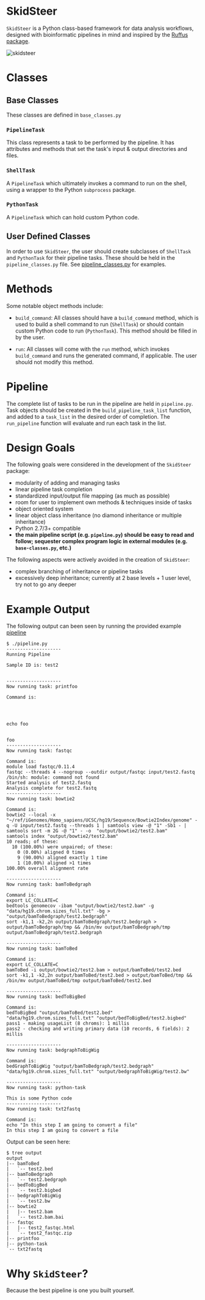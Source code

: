 # SkidSteer 
`SkidSteer` is a Python class-based framework for data analysis workflows, designed with bioinformatic pipelines in mind and inspired by the [Ruffus](http://www.ruffus.org.uk/) [package](https://pypi.python.org/pypi/ruffus). 

![skidsteer](https://user-images.githubusercontent.com/10505524/28391490-44193b9c-6cac-11e7-96bd-d27152a6cb67.jpeg)

# Classes

## Base Classes

These classes are defined in `base_classes.py`

### `PipelineTask`

This class represents a task to be performed by the pipeline. It has attributes and methods that set the task's input & output directories and files. 

### `ShellTask`

A `PipelineTask` which ultimately invokes a command to run on the shell, using a wrapper to the Python `subprocess` package. 

### `PythonTask`

A `PipelineTask` which can hold custom Python code. 

## User Defined Classes

In order to use `SkidSteer`, the user should create subclasses of `ShellTask` and `PythonTask` for their pipeline tasks. These should be held in the `pipeline_classes.py` file. See [pipeline_classes.py](https://github.com/stevekm/SkidSteer/blob/master/pipeline_classes.py) for examples.

# Methods

Some notable object methods include:

- `build_command`: All classes should have a `build_command` method, which is used to build a shell command to run (`ShellTask`) or should contain custom Python code to run (`PythonTask`). This method should be filled in by the user.

- `run`: All classes will come with the `run` method, which invokes `build_command` and runs the generated command, if applicable. The user should not modify this method. 

# Pipeline

The complete list of tasks to be run in the pipeline are held in `pipeline.py`. Task objects should be created in the `build_pipeline_task_list` function, and added to a `task_list` in the desired order of completion. The `run_pipeline` function will evaluate and run each task in the list. 

# Design Goals

The following goals were considered in the development of the `SkidSteer` package:

- modularity of adding and managing tasks
- linear pipeline task completion
- standardized input/output file mapping (as much as possible)
- room for user to implement own methods & techniques inside of tasks
- object oriented system
- linear object class inheritance (no diamond inheritance or multiple inheritance)
- Python 2.7/3+ compatible
- **the main pipeline script (e.g. `pipeline.py`) should be easy to read and follow; sequester complex program logic in external modules (e.g. `base-classes.py`, etc.)**

The following aspects were actively avoided in the creation of `SkidSteer`:

- complex branching of inheritance or pipeline tasks
- excessively deep inheritance; currently at 2 base levels + 1 user level, try not to go any deeper

# Example Output

The following output can been seen by running the provided example [pipeline](https://github.com/stevekm/SkidSteer/blob/4c8a9100e89f48b77e866a13865f82c206ce5523/pipeline.py)

```
$ ./pipeline.py
--------------------
Running Pipeline

Sample ID is: test2


--------------------
Now running task: printfoo

Command is:




echo foo


foo
--------------------
Now running task: fastqc

Command is:
module load fastqc/0.11.4
fastqc --threads 4 --nogroup --outdir output/fastqc input/test2.fastq
/bin/sh: module: command not found
Started analysis of test2.fastq
Analysis complete for test2.fastq
--------------------
Now running task: bowtie2

Command is:
bowtie2 --local -x "~/ref/iGenomes/Homo_sapiens/UCSC/hg19/Sequence/Bowtie2Index/genome" -q -U input/test2.fastq --threads 1 | samtools view -@ "1" -Sb1 - | samtools sort -m 2G -@ "1" - -o  "output/bowtie2/test2.bam"
samtools index "output/bowtie2/test2.bam"
10 reads; of these:
  10 (100.00%) were unpaired; of these:
    0 (0.00%) aligned 0 times
    9 (90.00%) aligned exactly 1 time
    1 (10.00%) aligned >1 times
100.00% overall alignment rate

--------------------
Now running task: bamToBedgraph

Command is:
export LC_COLLATE=C
bedtools genomecov -ibam "output/bowtie2/test2.bam" -g "data/hg19.chrom.sizes_full.txt" -bg > "output/bamToBedgraph/test2.bedgraph"
sort -k1,1 -k2,2n output/bamToBedgraph/test2.bedgraph > output/bamToBedgraph/tmp && /bin/mv output/bamToBedgraph/tmp output/bamToBedgraph/test2.bedgraph

--------------------
Now running task: bamToBed

Command is:
export LC_COLLATE=C
bamToBed -i output/bowtie2/test2.bam > output/bamToBed/test2.bed
sort -k1,1 -k2,2n output/bamToBed/test2.bed > output/bamToBed/tmp && /bin/mv output/bamToBed/tmp output/bamToBed/test2.bed

--------------------
Now running task: bedToBigBed

Command is:
bedToBigBed "output/bamToBed/test2.bed" "data/hg19.chrom.sizes_full.txt" "output/bedToBigBed/test2.bigbed"
pass1 - making usageList (8 chroms): 1 millis
pass2 - checking and writing primary data (10 records, 6 fields): 2 millis

--------------------
Now running task: bedgraphToBigWig

Command is:
bedGraphToBigWig "output/bamToBedgraph/test2.bedgraph" "data/hg19.chrom.sizes_full.txt" "output/bedgraphToBigWig/test2.bw"

--------------------
Now running task: python-task

This is some Python code
--------------------
Now running task: txt2fastq

Command is:
echo "In this step I am going to convert a file"
In this step I am going to convert a file
```

Output can be seen here:

```
$ tree output
output
|-- bamToBed
|   `-- test2.bed
|-- bamToBedgraph
|   `-- test2.bedgraph
|-- bedToBigBed
|   `-- test2.bigbed
|-- bedgraphToBigWig
|   `-- test2.bw
|-- bowtie2
|   |-- test2.bam
|   `-- test2.bam.bai
|-- fastqc
|   |-- test2_fastqc.html
|   `-- test2_fastqc.zip
|-- printfoo
|-- python-task
`-- txt2fastq
```

# Why `SkidSteer`?
Because the best pipeline is one you built yourself.
